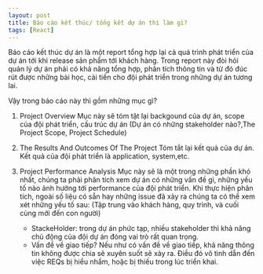 ```yaml
---
layout: post
title: Báo cáo kết thúc/ tổng kết dự án thì làm gì?
tags: [React]
---
```


Báo cáo kết thúc dự án là một report tổng hợp lại cả quá trình phát triển của dự án tới khi release sản phẩm tới khách hàng.
Trong report này đòi hỏi quản lý dự án phải có khả năng tổng hợp, phân tích thông tin và từ đó đúc rút được những bài học,
cải tiến cho đội phát triển trong những dự án tương lai.

Vậy trong báo cáo này thì gồm những mục gì?

1. Project Overview
   Mục này sẽ tóm tặt lại backgound của dự án, scope của đội phát triển, cấu trúc dự án (Dự án có những stakeholder nào?,The      Project Scope, Project Schedule)
   
2. The Results And Outcomes Of The Project
   Tóm tắt lại kết quả của dự án. Kết quả của đội phát triển là application, system,etc.

3. Project Performance Analysis
   Mục này sẽ là một trong những phần khó nhất, chúng ta phải phân tích xem dự án có những vấn đề gì, những yếu tố nào
   ảnh hưởng tới performance của đội phát triển. Khi thực hiện phân tích, ngoài số liệu có sẵn hay những issue đã xảy ra chúng
   ta có thể xem xét những yếu tố sau: (Tập trung vào khách hàng, quy trình, và cuối cùng mới đến con người)

   - StackeHolder: trong dự án phức tạp, nhiều stakeholder thì khả năng chủ động của đội dự án đóng vai trò rất quan trọng.
   - Vấn đề về giao tiếp? Nếu như có vấn đề về giao tiếp, khả năng thông tin không được chia sẽ xuyên suốt sẽ xảy ra.
     Điều đó vô tình dẫn đến việc REQs bị hiểu nhầm, hoặc bị thiếu trong lúc triển khai.
     
   
 
